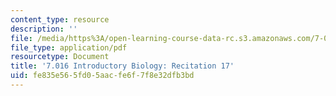 ```yaml
---
content_type: resource
description: ''
file: /media/https%3A/open-learning-course-data-rc.s3.amazonaws.com/7-016-introductory-biology-fall-2018/fe835e565fd05aacfe6f7f8e32dfb3bd_MIT7_016F18rec17.pdf
file_type: application/pdf
resourcetype: Document
title: '7.016 Introductory Biology: Recitation 17'
uid: fe835e56-5fd0-5aac-fe6f-7f8e32dfb3bd
---
```

